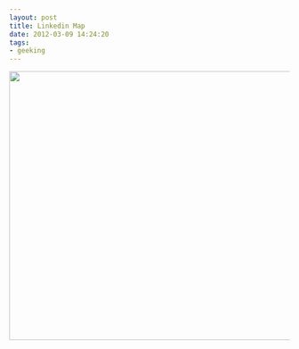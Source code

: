 ```yaml
---
layout: post
title: Linkedin Map
date: 2012-03-09 14:24:20
tags: 
- geeking
---
```


<a href="http://pjatt.net/images/2012/02/linkinmaps.gif"><img src="http://pjatt.net/images/2012/02/linkinmaps-1024x772.gif" alt="" title="linkedinmap" width="640" height="482" class="aligncenter size-large wp-image-1226"  /></a>